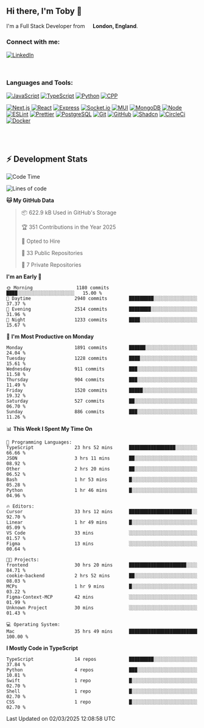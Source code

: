 ## Hi there, I'm Toby 👋

I'm a Full Stack Developer from <img src="https://cdn-icons-png.flaticon.com/512/197/197374.png" width="13" /> **London, England**.

### Connect with me:

[![LinkedIn][linkedin-shield]][linkedin-url]

<br />

### Languages and Tools:

[![JavaScript][JavaScript]][JavaScript-url] [![TypeScript][TypeScript]][TypeScript-url] [![Python][Python]][Python-url] [![CPP][CPP]][CPP-url]

[![Next.js][Next.js]][Next-url] [![React][React.js]][React-url] [![Express][Express.js]][Express-url] [![Socket.io][SocketIo]][SocketIo-url] [![MUI][MUI]][MUI-url] [![MongoDB][MongoDB]][Mongo-url] [![Node][Node.js]][Node-url] [![ESLint][ESLint]][ESLint-url] [![Prettier][Prettier]][Prettier-url] [![PostgreSQL][PostgreSQL]][PostgreSQL-url] [![Git][Git]][Git-url] [![GitHub][GitHub]][GitHub-url] [![Shadcn][Shadcn]][Shadcn-url] [![CircleCi][CircleCi]][CircleCi-url] [![Docker][Docker]][Docker-url]

<br />
<br />

## :zap: Development Stats

<!--START_SECTION:waka-->
![Code Time](http://img.shields.io/badge/Code%20Time-1%2C243%20hrs%2010%20mins-blue)

![Lines of code](https://img.shields.io/badge/From%20Hello%20World%20I%27ve%20Written-3.3%20million%20lines%20of%20code-blue)

**🐱 My GitHub Data** 

> 📦 622.9 kB Used in GitHub's Storage 
 > 
> 🏆 351 Contributions in the Year 2025
 > 
> 💼 Opted to Hire
 > 
> 📜 33 Public Repositories 
 > 
> 🔑 7 Private Repositories 
 > 
**I'm an Early 🐤** 

```text
🌞 Morning                1180 commits        ████░░░░░░░░░░░░░░░░░░░░░   15.00 % 
🌆 Daytime                2940 commits        █████████░░░░░░░░░░░░░░░░   37.37 % 
🌃 Evening                2514 commits        ████████░░░░░░░░░░░░░░░░░   31.96 % 
🌙 Night                  1233 commits        ████░░░░░░░░░░░░░░░░░░░░░   15.67 % 
```
📅 **I'm Most Productive on Monday** 

```text
Monday                   1891 commits        ██████░░░░░░░░░░░░░░░░░░░   24.04 % 
Tuesday                  1228 commits        ████░░░░░░░░░░░░░░░░░░░░░   15.61 % 
Wednesday                911 commits         ███░░░░░░░░░░░░░░░░░░░░░░   11.58 % 
Thursday                 904 commits         ███░░░░░░░░░░░░░░░░░░░░░░   11.49 % 
Friday                   1520 commits        █████░░░░░░░░░░░░░░░░░░░░   19.32 % 
Saturday                 527 commits         ██░░░░░░░░░░░░░░░░░░░░░░░   06.70 % 
Sunday                   886 commits         ███░░░░░░░░░░░░░░░░░░░░░░   11.26 % 
```


📊 **This Week I Spent My Time On** 

```text
💬 Programming Languages: 
TypeScript               23 hrs 52 mins      █████████████████░░░░░░░░   66.66 % 
JSON                     3 hrs 11 mins       ██░░░░░░░░░░░░░░░░░░░░░░░   08.92 % 
Other                    2 hrs 20 mins       ██░░░░░░░░░░░░░░░░░░░░░░░   06.52 % 
Bash                     1 hr 53 mins        █░░░░░░░░░░░░░░░░░░░░░░░░   05.28 % 
Python                   1 hr 46 mins        █░░░░░░░░░░░░░░░░░░░░░░░░   04.96 % 

🔥 Editors: 
Cursor                   33 hrs 12 mins      ███████████████████████░░   92.70 % 
Linear                   1 hr 49 mins        █░░░░░░░░░░░░░░░░░░░░░░░░   05.09 % 
VS Code                  33 mins             ░░░░░░░░░░░░░░░░░░░░░░░░░   01.57 % 
Figma                    13 mins             ░░░░░░░░░░░░░░░░░░░░░░░░░   00.64 % 

🐱‍💻 Projects: 
frontend                 30 hrs 20 mins      █████████████████████░░░░   84.71 % 
cookie-backend           2 hrs 52 mins       ██░░░░░░░░░░░░░░░░░░░░░░░   08.03 % 
MCPs                     1 hr 9 mins         █░░░░░░░░░░░░░░░░░░░░░░░░   03.22 % 
Figma-Context-MCP        42 mins             ░░░░░░░░░░░░░░░░░░░░░░░░░   01.99 % 
Unknown Project          30 mins             ░░░░░░░░░░░░░░░░░░░░░░░░░   01.43 % 

💻 Operating System: 
Mac                      35 hrs 49 mins      █████████████████████████   100.00 % 
```

**I Mostly Code in TypeScript** 

```text
TypeScript               14 repos            █████████░░░░░░░░░░░░░░░░   37.84 % 
Python                   4 repos             ███░░░░░░░░░░░░░░░░░░░░░░   10.81 % 
Swift                    1 repo              █░░░░░░░░░░░░░░░░░░░░░░░░   02.70 % 
Shell                    1 repo              █░░░░░░░░░░░░░░░░░░░░░░░░   02.70 % 
CSS                      1 repo              █░░░░░░░░░░░░░░░░░░░░░░░░   02.70 % 
```




 Last Updated on 02/03/2025 12:08:58 UTC
<!--END_SECTION:waka-->


<!-- MARKDOWN LINKS & IMAGES -->
<!-- https://www.markdownguide.org/basic-syntax/#reference-style-links -->

[CPP-url]: https://cplusplus.com/
[CPP]: https://img.shields.io/badge/-C++-blue?style=for-the-badge&logo=cplusplus
[JavaScript-url]: https://developer.mozilla.org/en-US/docs/Web/JavaScript
[JavaScript]: https://shields.io/badge/JavaScript-F7DF1E?logo=JavaScript&logoColor=000&style=for-the-badge
[TypeScript-url]: https://www.typescriptlang.org/
[TypeScript]: https://shields.io/badge/TypeScript-3178C6?logo=TypeScript&logoColor=FFF&style=for-the-badge
[Python-url]: https://www.python.org/
[Python]: https://img.shields.io/badge/python-3670A0?style=for-the-badge&logo=python&logoColor=ffdd54
[linkedin-shield]: https://img.shields.io/badge/LinkedIn-0077B5?style=for-the-badge&logo=linkedin&logoColor=white
[linkedin-url]: https://linkedin.com/in/toby-dixon-smith/
[Next.js]: https://img.shields.io/badge/next.js-000000?style=for-the-badge&logo=nextdotjs&logoColor=white
[Next-url]: https://nextjs.org/
[React.js]: https://img.shields.io/badge/React-20232A?style=for-the-badge&logo=react&logoColor=61DAFB
[React-url]: https://reactjs.org/
[Express.js]: https://img.shields.io/badge/Express.js-404D59?style=for-the-badge&logo=express
[Express-url]: https://expressjs.com/
[Node.js]: https://img.shields.io/badge/Node.js-43853D?style=for-the-badge&logo=node.js&logoColor=white
[Node-url]: https://nodejs.org/
[MongoDB]: https://img.shields.io/badge/MongoDB-4EA94B?style=for-the-badge&logo=mongodb&logoColor=white
[Mongo-url]: https://www.mongodb.com/
[ESLint]: https://img.shields.io/badge/eslint-3A33D1?style=for-the-badge&logo=eslint&logoColor=white
[ESLint-url]: https://eslint.org/
[Prettier]: https://img.shields.io/badge/prettier-1A2C34?style=for-the-badge&logo=prettier&logoColor=F7BA3E
[Prettier-url]: https://prettier.io/
[SocketIo-url]: https://socket.io/
[SocketIo]: https://img.shields.io/badge/Socket.io-010101?style=for-the-badge&logo=socket.io&badgeColor=010101
[MUI-url]: https://mui.com/
[MUI]: https://img.shields.io/badge/MUI-%230081CB.svg?style=for-the-badge&logo=mui&logoColor=white
[PostgreSQL-url]: https://www.postgresql.org/
[PostgreSQL]: https://img.shields.io/badge/postgresql-4169e1?style=for-the-badge&logo=postgresql&logoColor=white
[Git-url]: https://git-scm.com/
[Git]: https://img.shields.io/badge/GIT-E44C30?style=for-the-badge&logo=git&logoColor=white
[GitHub-url]: https://github.com/
[GitHub]: https://img.shields.io/badge/GitHub-100000?style=for-the-badge&logo=github&logoColor=white
[Shadcn-url]: https://ui.shadcn.com/
[Shadcn]: https://img.shields.io/badge/shadcn%2Fui-000?logo=shadcnui&logoColor=fff&style=for-the-badge
[CircleCi-url]: https://ui.shadcn.com/
[CircleCi]: https://img.shields.io/badge/circleci-343434?logo=circleci&logoColor=fff&style=for-the-badge
[Docker-url]: https://ui.shadcn.com/
[Docker]: https://img.shields.io/badge/docker-2496ED?logo=docker&logoColor=fff&style=for-the-badge
